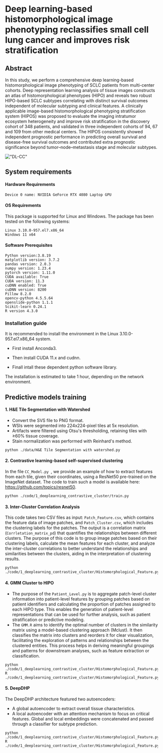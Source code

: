 
# Deep learning-based histomorphological image phenotyping reclassifies small cell lung cancer and improves risk stratification
## Abstract
In this study, we perform a comprehensive deep learning-based histomorphological image phenotyping of SCLC patients from multi-center cohorts. Deep representation learning analysis of tissue images constructs an atlas of histomorphological phenotypes (HIPO) and reveals two robust HIPO-based SCLC subtypes correlating with distinct survival outcomes independent of molecular subtyping and clinical features. A clinically applicable image-based histomorphological phenotyping stratification system (HIPOS) was proposed to evaluate the imaging intratumor ecosystem heterogeneity and improve risk stratification in the discovery cohort of 348 patients, and validated in three independent cohorts of 94, 67 and 109 from other medical centers. The HIPOS consistently showed independent prognostic performance in predicting overall survival and disease-free survival outcomes and contributed extra prognostic significance beyond tumor–node–metastasis stage and molecular subtypes.

!["DL-CC"](./assets/DLCC.png)

## System requirements

#### Hardware Requirements

```
Device 0 name: NVIDIA GeForce RTX 4080 Laptop GPU
```

#### OS Requirements

This package is supported for Linux and Windows. The package has been tested on the following systems:

```
Linux 3.10.0-957.el7.x86_64
Windows 11 x64
```
#### Software Prerequisites

```
Python version:3.8.19
matplotlib version: 3.7.2
pandas version: 2.0.3
numpy version: 1.23.4
pytorch version: 1.11.0
CUDA available: True
CUDA version: 11.3
cuDNN enabled: True
cuDNN version: 8200
Pillow 8.2.0
opencv-python 4.5.5.64
openslide-python 1.1.1
Scikit-learn 0.24.1
R version 4.3.0
```

### Installation guide

It is recommended to install the environment in the Linux 3.10.0-957.el7.x86_64 system.

* First install Anconda3.

* Then install CUDA 11.x and cudnn.

* Finall intall these dependent python software library.

The installation is estimated to take 1 hour, depending on the network environment.




## Predictive models training

#### 1. H&E Tile Segmentation with Watershed
* Convert the SVS file to PNG format.
* WSIs were segmented into 224x224-pixel tiles at 5x resolution.
* Artifacts were filtered using Otsu's thresholding, retaining tiles with ≥60% tissue coverage.
* Stain normalization was performed with Reinhard's method.
```
python ./data/H&E Tile Segmentation with watershed.py 
```
#### 2. Contrastive learning-based self-supervised clustering
In the file `CC_Model.py `, we provide an example of how to extract features
from each tile, given their coordinates, using a ResNet50 pre-trained on the ImageNet dataset.
The code to train such a model is available here: https://github.com/topics/resnet50.
```
python ./code/1_deeplearning_contrastive_cluster/train.py 
```
#### 3. Inter-Cluster Correlation Analysis
This code takes two CSV files as input: `Patch_Feature.csv`, which contains the feature data of image patches, and `Patch_Cluster.csv`, which includes the clustering labels for the patches. The output is a correlation matrix (`Corrletation_matrix_pd`) that quantifies the relationships between different clusters. The purpose of this code is to group image patches based on their clustering labels, calculate the mean features for each cluster, and analyze the inter-cluster correlations to better understand the relationships and similarities between the clusters, aiding in the interpretation of clustering results.
```
python ./code/1_deeplearning_contrastive_cluster/Histomorphological_Feature.py 
```
#### 4. GMM Cluster to HIPO
* The purpose of the `Patient_Level.py` is to aggregate patch-level cluster information into patient-level features by grouping patches based on patient identifiers and calculating the proportion of patches assigned to each HIPO type. This enables the generation of patient-level representations that can be used for further analysis, such as patient stratification or predictive modeling.
* The `GMM.R` aims to identify the optimal number of clusters in the similarity matrix using a model-based clustering approach (Mclust). It then classifies the matrix into clusters and reorders it for clear visualization, facilitating the exploration of patterns and relationships between the clustered entities. This process helps in deriving meaningful groupings and patterns for downstream analyses, such as feature extraction or classification.
```
python ./code/1_deeplearning_contrastive_cluster/Histomorphological_Feature.py
R ./code/1_deeplearning_contrastive_cluster/Histomorphological_Feature.py
```

#### 5. DeepDHP
The DeepDHP architecture featured two autoencoders:
* A global autoencoder to extract overall tissue characteristics.
* A local autoencoder with an attention mechanism to focus on critical features.
Global and local embeddings were concatenated and passed through a classifier for subtype prediction.
```
python ./code/1_deeplearning_contrastive_cluster/Histomorphological_Feature.py
R ./code/1_deeplearning_contrastive_cluster/Histomorphological_Feature.py
```

